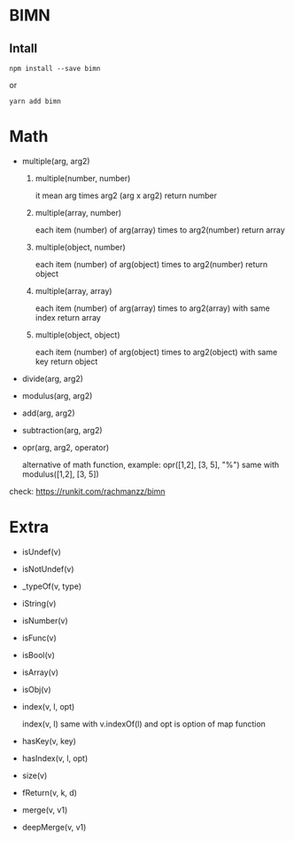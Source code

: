 # BIMN

## Intall
`npm install --save bimn`

or

`yarn add bimn`


# Math

- multiple(arg, arg2)
    1. multiple(number, number)
        
        it mean arg times arg2 (arg x arg2) return number
    2. multiple(array, number)
        
        each item (number) of arg(array) times to arg2(number) return array
    3. multiple(object, number)
        
        each item (number) of arg(object) times to arg2(number) return object
    4. multiple(array, array)
        
        each item (number) of arg(array) times to arg2(array) with same index return array
    5. multiple(object, object)
        
        each item (number) of arg(object) times to arg2(object) with same key return object
- divide(arg, arg2)
- modulus(arg, arg2)
- add(arg, arg2)
- subtraction(arg, arg2)
- opr(arg, arg2, operator)
    
    alternative of math function, example: opr([1,2], [3, 5], "%") same with modulus([1,2], [3, 5])

check: https://runkit.com/rachmanzz/bimn

# Extra 
- isUndef(v)
- isNotUndef(v)
- _typeOf(v, type)
- iString(v)
- isNumber(v)
- isFunc(v)
- isBool(v)
- isArray(v)
- isObj(v)
- index(v, l, opt) 

    index(v, l) same with v.indexOf(l) and opt is option of map function
- hasKey(v, key)
- hasIndex(v, l, opt)
- size(v)
- fReturn(v, k, d)
- merge(v, v1)
- deepMerge(v, v1)




